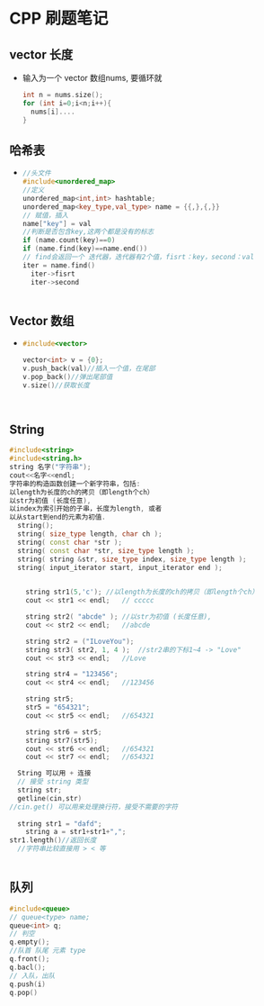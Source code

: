 # CPP 刷题笔记

## vector 长度 

- 输入为一个 vector 数组nums, 要循环就

  ```c++
  int n = nums.size();
  for (int i=0;i<n;i++){
    nums[i]....
  }
  ```

## 哈希表

- ```c++
  //头文件
  #include<unordered_map>
  //定义
  unordered_map<int,int> hashtable;
  unordered_map<key_type,val_type> name = {{,},{,}}
  // 赋值，插入
  name["key"] = val
  //判断是否包含key,这两个都是没有的标志
  if (name.count(key)==0)
  if (name.find(key)==name.end())
  // find会返回一个 迭代器，迭代器有2个值，fisrt：key，second：val
  iter = name.find()
    iter->fisrt
    iter->second
    
  ```

## Vector 数组

- ```c++
  #include<vector>
  
  vector<int> v = {0};
  v.push_back(val)//插入一个值，在尾部
  v.pop_back()//弹出尾部值
  v.size()//获取长度
  
    
  ```

## String 

```c++
#include<string>
#include<string.h>
string 名字("字符串");
cout<<名字<<endl;
字符串的构造函数创建一个新字符串，包括: 
以length为长度的ch的拷贝（即length个ch）
以str为初值 (长度任意), 
以index为索引开始的子串，长度为length, 或者 
以从start到end的元素为初值. 
  string();
  string( size_type length, char ch );
  string( const char *str );
  string( const char *str, size_type length );
  string( string &str, size_type index, size_type length );
  string( input_iterator start, input_iterator end );
 

    string str1(5,'c');	//以length为长度的ch的拷贝（即length个ch）
    cout << str1 << endl;   // ccccc

    string str2( "abcde" );	//以str为初值 (长度任意),
    cout << str2 << endl;   //abcde

	string str2 = ("ILoveYou");
    string str3( str2, 1, 4 );	//str2串的下标1~4 -> "Love"
    cout << str3 << endl;	//Love

	string str4 = "123456";
	cout << str4 << endl;	//123456

	string str5;
	str5 = "654321";
	cout << str5 << endl;	//654321

	string str6 = str5;
	string str7(str5);
	cout << str6 << endl;	//654321
	cout << str7 << endl;	//654321

  String 可以用 + 连接
  // 接受 string 类型
  string str;
  getline(cin,str)
//cin.get() 可以用来处理换行符，接受不需要的字符
  
  string str1 = "dafd";
	string a = str1+str1+",";
str1.length()//返回长度
  //字符串比较直接用 > < 等
  
```

## 队列

```c++
#include<queue>
// queue<type> name;
queue<int> q;
// 判空
q.empty();
//队首 队尾 元素 type
q.front();
q.bacl();
// 入队，出队
q.push(i)
q.pop()

```

